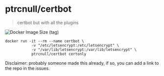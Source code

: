 # ptrcnull/certbot

> certbot but with all the plugins

![[Docker Image Size (tag)](https://img.shields.io/docker/image-size/ptrcnull/certbot/latest)](https://hub.docker.com/r/ptrcnull/certbot)

```
docker run -it --rm --name certbot \
            -v "/etc/letsencrypt:/etc/letsencrypt" \
            -v "/var/lib/letsencrypt:/var/lib/letsencrypt" \
            ptrcnull/certbot certonly
```

Disclaimer: probably someone made this already, if so, you can add a link to the repo in the issues.


